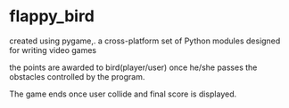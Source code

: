 # flappy_bird

created using pygame,. a cross-platform set of Python modules designed for writing video games

the points are awarded to bird(player/user) once he/she passes the obstacles controlled by the program.

The game ends once user collide and final score is displayed. 
